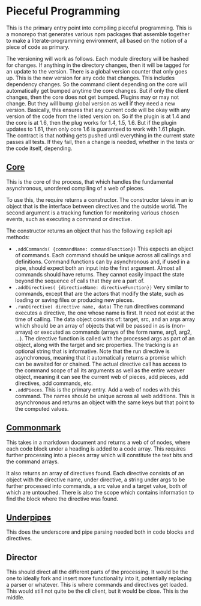 # Pieceful Programming

This is the primary entry point into compiling pieceful programming. This is a
monorepo that generates various npm packages that assemble together to make
a literate-programming environment, all based on the notion of a piece of code
as primary. 

The versioning will work as follows. Each module directory will be hashed for
changes. If anything in the directory changes, then it will be tagged for an
update to the version. There is a global version counter that only goes up.
This is the new version for any code that changes. This includes dependency
changes. So the command client depending on the core will automatically get
bumped anytime the core changes. But if only the client changes, then the core
does not get bumped. Plugins may or may not change. But they will bump global
version as well if they need a new version. Basically, this ensures that any
current code will be okay with any version of the code from the listed version
on. So if the plugin is at 1.4 and the core is at 1.6, then the plug works for
1.4, 1.5, 1.6. But if the plugin updates to 1.61, then only core 1.6 is
guaranteed to work with 1.61 plugin. The contract is that nothing gets pushed
until everything in the current state passes all tests. If they fail, then
a change is needed, whether in the tests or the code itself, depending. 

## [Core](commonmark.md "load:")

This is the core of the process, that which handles the fundamental
asynchronous, unordered compiling of a web of pieces. 

To use this, the require returns a constructor. The constructor takes in an io
object that is the interface between directives and the outside world. The
second argument is a tracking function for monitoring various chosen events,
such as executing a command or directive. 

The constructor returns an object that has the following explicit api methods: 

* `.addCommands( {commandName: commandFunction})` This expects an object of
  commands. Each command should be unique across all callings and definitions.
  Command functions can by asynchronous and, if used in a pipe, should expect
  both an input into the first argument. Almost all commands should have
  returns. They cannot easily impact the state beyond the sequence of calls
  that they are a part of. 
* `.addDirectives( {directiveName: directiveFunction})` Very similar to
  commands, except that are the actors that modify the state, such as loading
  or saving files or producing new pieces. 
* `.runDirective( directive name, data)` The run directives command executes a
  directive, the one whose name is first. It need not exist at the time of
  calling. The data object consists of: target, src, and an  args array which
  should be an array of objects that will be passed in as is (non-arrays) or
  executed as commands (arrays of the form name, arg1, arg2, ...). The
  directive function is called with the processed args as part of an object,
  along with the target and src properties.  The tracking is an optional
  string that is informative. Note that the run directive is asynchronous,
  meaning that it automatically returns a promise which can be awaited for or
  chained.  The actual directive call has access to the command scope of all
  its arguments as well as the entire weaver object, meaning it can see the
  current web of pieces, add pieces, add directives, add commands, etc. 
* `.addPieces`. This is the primary entry. Add a web of nodes with this
  command. The names should be unique across all web additions. This is
  asynchronous and returns an object with the same keys but that point to the
  computed values. 


## [Commonmark](commonmark.md "load:")

This takes in a markdown document and returns a web of of nodes, where each
code block under a heading is added to a code array. This requires further
processing into a pieces array which will constitute the text bits and the
command arrays.

It also returns an array of directives found. Each directive consists of an
object with the directive name, under directive, a string under args to be
further processed into commands, a src value and a target value, both of which
are untouched. There is also the scope which contains information to find the
block where the directive was found. 



## [Underpipes](underpipes.md "load:")

This does the underscore and pipe parsing needed both in code blocks and
directives. 

## Director

This should direct all the different parts of the processing. It would be the
one to ideally fork and insert more functionality into it, potentially
replacing a parser or whatever. This is where commands and directives get
loaded. This would still not quite be the cli client, but it would be close.
This is the middle. 


